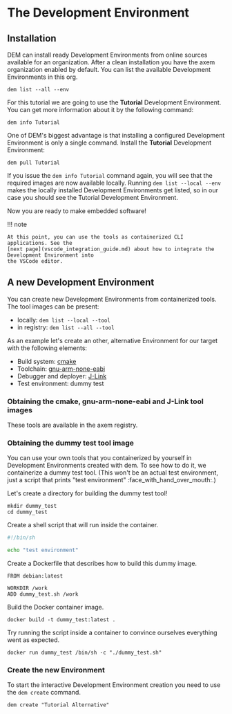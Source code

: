# The Development Environment

## Installation

DEM can install ready Development Environments from online sources available for an organization.
After a clean installation you have the axem organization enabled by default. You can list the 
available Development Environments in this org.

    dem list --all --env

For this tutorial we are going to use the **Tutorial** Development Environment. You can get more 
information about it by the following command:

    dem info Tutorial

One of DEM's biggest advantage is that installing a configured Development Environment is only a 
single command. Install the **Tutorial** Development Environment:

    dem pull Tutorial

If you issue the `dem info Tutorial` command again, you will see that the required images are now 
available locally. Running `dem list --local --env` makes the locally installed Development 
Environments get listed, so in our case you should see the Tutorial Development Environment.

Now you are ready to make embedded software!

!!! note

    At this point, you can use the tools as containerized CLI applications. See the 
    [next page](vscode_integration_guide.md) about how to integrate the Development Environment into 
    the VSCode editor.

## A new Development Environment

You can create new Development Environments from containerized tools. The tool images can be 
present:

- locally: `dem list --local --tool`
- in registry: `dem list --all --tool`

As an example let's create an other, alternative Environment for our target with the following
elements:

- Build system: [cmake](https://cmake.org/documentation/)
- Toolchain: [gnu-arm-none-eabi](https://gcc.gnu.org/onlinedocs/)
- Debugger and deployer: [J-Link](https://www.segger.com/products/debug-probes/j-link/#software)
- Test environment: dummy test

### Obtaining the cmake, gnu-arm-none-eabi and J-Link tool images

These tools are available in the axem registry.

### Obtaining the dummy test tool image

You can use your own tools that you containerized by yourself in Development Environments created 
with dem. To see how to do it, we containerize a dummy test tool. (This won't be an actual test 
environment, just a script that prints "test environment" :face_with_hand_over_mouth:.)

Let's create a directory for building the dummy test tool!

    mkdir dummy_test
    cd dummy_test

Create a shell script that will run inside the container.

``` sh title="dummy_test.sh"
#!/bin/sh

echo "test environment"
```

Create a Dockerfile that describes how to build this dummy image.

``` title="Dockerfile"
FROM debian:latest

WORKDIR /work
ADD dummy_test.sh /work
```

Build the Docker container image.

    docker build -t dummy_test:latest .

Try running the script inside a container to convince ourselves everything went as expected.

    docker run dummy_test /bin/sh -c "./dummy_test.sh"

### Create the new Environment

To start the interactive Development Environment creation you need to use the `dem create` command. 

    dem create "Tutorial Alternative"